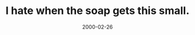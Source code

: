 ---
layout: base.njk
title : 'I hate when the soap gets this small.' 
view_title : 'I hate when the soap gets this small.' 
year : '2000' 
date : '2000-02-26' 
img_file : '/drawing/ihatewhens.png' 
html_file : 'ihateit' 
next_html : 'themishave.html' 
year_order : '227' 
permalink : "title/{{html_file}}.html"
---